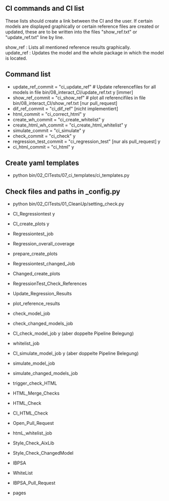 
## CI commands and CI list

These lists should create a link between the CI and the user. If certain models are displayed graphically or certain reference files are created or updated, these are to be written into the files "show_ref.txt" or "update_ref.txt" line by line. 

show_ref : Lists all mentioned reference results graphically.  
update_ref : Updates the model and the whole package in which the model is located.

## Command list
- update_ref_commit = "ci_update_ref" # Update referencefiles for all models in file  bin/08_interact_CI/update_ref.txt y [immer]
- show_ref_commit = "ci_show_ref"	# plot all referencifiles in file bin/08_interact_CI/show_ref.txt [nur pull_request]
- dif_ref_commit = "ci_dif_ref" [nicht implementiert]
- html_commit = "ci_correct_html"  y
- create_wh_commit = "ci_create_whitelist" y
- create_html_wh_commit = "ci_create_html_whitelist"  y
- simulate_commit = "ci_simulate" y
- check_commit = "ci_check" y
- regression_test_commit = "ci_regression_test" [nur als pull_request] y
- ci_html_commit = "ci_html" y


## Create yaml templates
- python bin/02_CITests/07_ci_templates/ci_templates.py
## Check files and paths in _config.py
- python bin/02_CITests/01_CleanUp/setting_check.py

- CI_Regressiontest y
- CI_create_plots y

- Regressiontest_job
- Regression_overall_coverage
- prepare_create_plots

- Regressiontest_changed_Job
- Changed_create_plots

- RegressionTest_Check_References
- Update_Regression_Results
- plot_reference_results

- check_model_job
- check_changed_models_job
- CI_check_model_job y (aber doppelte Pipeline Belegung)
- whitelist_job

- CI_simulate_model_job y (aber doppelte Pipeline Belegung)
- simulate_model_job
- simulate_changed_models_job

- trigger_check_HTML
- HTML_Merge_Checks
- HTML_Check
- CI_HTML_Check
- Open_Pull_Request
- htmL_whitelist_job


- Style_Check_AixLib
- Style_Check_ChangedModel

- IBPSA
- WhiteList
- IBPSA_Pull_Request

- pages